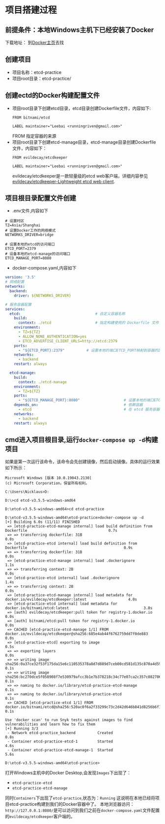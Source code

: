 # 项目搭建过程
## 前提条件：本地Windows主机下已经安装了Docker
下载地址： 到[Docker主页](https://www.docker.com/)去找
## 创建项目
* 项目名称：etcd-practice
* 项目root目录：etcd-practice/

## 创建ectd的Docker构建配置文件
* 项目root目录下创建etcd目录，etcd目录创建Dockerfile文件，内容如下:
    ```properties
    FROM bitnami/etcd 

    LABEL maintainer="Leebai <runningriven@gmail.com>"
    ```
    FROM 指定容器的来源
* 项目root目录下创建etcd-manage目录，etcd-manage目录创建Dockerfile文件，内容如下：
    ```properties
    FROM evildecay/etcdkeeper

    LABEL maintainer="Leebai <runningriven@gmail.com>"
    ```
    evildecay/etcdkeeper是一款轻量级的etcd web客户端，详细内容参见[evildecay/etcdkeeper-Lightweight etcd web client](https://github.com/evildecay/etcdkeeper).

## 项目根目录配置文件创建
* .env文件,内容如下
```properties
# 设置时区
TZ=Asia/Shanghai
# 设置Docker工作的网络模式
NETWORKS_DRIVER=bridge

# 设置本地的etcd的访问端口
ETCD_PORT=2379
# 设备本地的etcd-manage的访问端口
ETCD_MANAGE_PORT=8080
```
* docker-compose.yaml,内容如下
```yaml
version: '3.5'
# 网络配置
networks:
  backend:
    driver: ${NETWORKS_DRIVER}

# 服务容器配置
services:
  etcd:                                  # 自定义容器名称
    build:
      context: ./etcd                    # 指定构建使用的 Dockerfile 文件
    environment:
      - TZ=${TZ}
      - ALLOW_NONE_AUTHENTICATION=yes
      - ETCD_ADVERTISE_CLIENT_URLS=http://etcd:2379
    ports:                              
      - "${ETCD_PORT}:2379"          # 设置本地的端口ETCD_PORT映射到容器的2379端口
    networks:
      - backend
    restart: always

  etcd-manage:
    build:
      context: ./etcd-manage
    environment:
      - TZ=${TZ}
    ports:
      - "${ETCD_MANAGE_PORT}:8080"                    # 设置本地的端口ETCD_MANAGE_PORT映射到容器的8080端口
    depends_on:                                       # 依赖容器
      - etcd                                          # 在 etcd 服务容器启动后启动
    networks:
      - backend
    restart: always
```

## cmd进入项目根目录,运行`docker-compose up -d`构建项目
如果是第一次运行该命令，该命令会先创建镜像，然后启动镜像。具体的运行效果如下所示：
```shell
Microsoft Windows [版本 10.0.19043.2130]
(c) Microsoft Corporation。保留所有权利。

C:\Users\Nicklaus>D:

D:\>cd etcd-v3.5.5-windows-amd64

D:\etcd-v3.5.5-windows-amd64>cd etcd-practice

D:\etcd-v3.5.5-windows-amd64\etcd-practice>docker-compose up -d
[+] Building 6.0s (11/11) FINISHED
 => [etcd-practice-etcd-manage internal] load build definition from Dockerfile                                     0.7s
 => => transferring dockerfile: 31B                                                                                0.0s
 => [etcd-practice-etcd internal] load build definition from Dockerfile                                            0.9s
 => => transferring dockerfile: 31B                                                                                0.0s
 => [etcd-practice-etcd-manage internal] load .dockerignore                                                        1.1s
 => => transferring context: 2B                                                                                    0.0s
 => [etcd-practice-etcd internal] load .dockerignore                                                               1.4s
 => => transferring context: 2B                                                                                    0.0s
 => [etcd-practice-etcd-manage internal] load metadata for docker.io/evildecay/etcdkeeper:latest                   4.0s
 => [etcd-practice-etcd internal] load metadata for docker.io/bitnami/etcd:latest                                  3.8s
 => [auth] evildecay/etcdkeeper:pull token for registry-1.docker.io                                                0.0s
 => [auth] bitnami/etcd:pull token for registry-1.docker.io                                                        0.0s
 => CACHED [etcd-practice-etcd-manage 1/1] FROM docker.io/evildecay/etcdkeeper@sha256:685e4ab44f6762759dd7f0de883  0.0s
 => [etcd-practice-etcd] exporting to image                                                                        0.5s
 => => exporting layers                                                                                            0.0s
 => => writing image sha256:0a37ce32f53f175da15e6c110535378a8d7d889d7ceb00cd581d135c870a4d59                       0.1s
 => => writing image sha256:bc270dce5f058908f7e530979afcc3b1e7b378218c34c77e07ca2c357c082706                       0.1s
 => => naming to docker.io/library/etcd-practice-etcd-manage                                                       0.1s
 => => naming to docker.io/library/etcd-practice-etcd                                                              0.1s
 => CACHED [etcd-practice-etcd 1/1] FROM docker.io/bitnami/etcd@sha256:520ac0f6a2f33299c73c2d42d646b841d8256b6f1c  0.1s

Use 'docker scan' to run Snyk tests against images to find vulnerabilities and learn how to fix them
[+] Running 3/3
 - Network etcd-practice_backend          Created                                                                  0.8s
 - Container etcd-practice-etcd-1         Started                                                                  4.6s
 - Container etcd-practice-etcd-manage-1  Started                                                                  5.6s

D:\etcd-v3.5.5-windows-amd64\etcd-practice>
```
打开Windows主机中的Docker Desktop,会发现`Images`下出现了：
* `etcd-practice-etcd`
* `etcd-practice-etcd-manage`

同时`Containers`下出现了`etcd-practice`,状态为：`Running`
这说明在本地已经将项目etcd-practice构建到我们的Docker容器中了。
本地浏览器访问：`http://127.0.0.1:8080/`是可以访问到我们之前在`docker-compose.yaml`文件配置的`evildecay/etcdkeeper`客户端的。